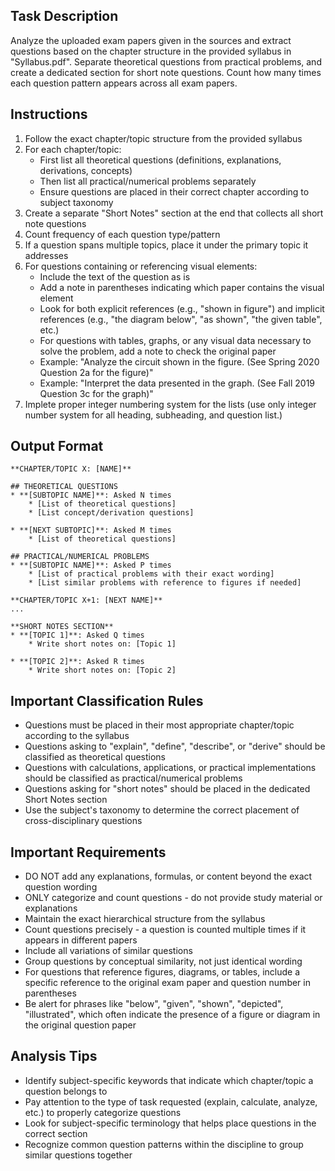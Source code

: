 ## Task Description

Analyze the uploaded exam papers given in the sources and extract questions based on the chapter structure in the provided syllabus in "Syllabus.pdf". Separate theoretical questions from practical problems, and create a dedicated section for short note questions. Count how many times each question pattern appears across all exam papers.

## Instructions

1. Follow the exact chapter/topic structure from the provided syllabus
2. For each chapter/topic:
   - First list all theoretical questions (definitions, explanations, derivations, concepts)
   - Then list all practical/numerical problems separately
   - Ensure questions are placed in their correct chapter according to subject taxonomy
3. Create a separate "Short Notes" section at the end that collects all short note questions
4. Count frequency of each question type/pattern
5. If a question spans multiple topics, place it under the primary topic it addresses
6. For questions containing or referencing visual elements:
   - Include the text of the question as is
   - Add a note in parentheses indicating which paper contains the visual element
   - Look for both explicit references (e.g., "shown in figure") and implicit references (e.g., "the diagram below", "as shown", "the given table", etc.)
   - For questions with tables, graphs, or any visual data necessary to solve the problem, add a note to check the original paper
   - Example: "Analyze the circuit shown in the figure. (See Spring 2020 Question 2a for the figure)"
   - Example: "Interpret the data presented in the graph. (See Fall 2019 Question 3c for the graph)"
7. Implete proper integer numbering system for the lists (use only integer number system for all heading, subheading, and question list.)

## Output Format

```
**CHAPTER/TOPIC X: [NAME]**

## THEORETICAL QUESTIONS
* **[SUBTOPIC NAME]**: Asked N times
    * [List of theoretical questions]
    * [List concept/derivation questions]

* **[NEXT SUBTOPIC]**: Asked M times
    * [List of theoretical questions]

## PRACTICAL/NUMERICAL PROBLEMS
* **[SUBTOPIC NAME]**: Asked P times
    * [List of practical problems with their exact wording]
    * [List similar problems with reference to figures if needed]

**CHAPTER/TOPIC X+1: [NEXT NAME]**
...

**SHORT NOTES SECTION**
* **[TOPIC 1]**: Asked Q times
    * Write short notes on: [Topic 1]

* **[TOPIC 2]**: Asked R times
    * Write short notes on: [Topic 2]
```

## Important Classification Rules

- Questions must be placed in their most appropriate chapter/topic according to the syllabus
- Questions asking to "explain", "define", "describe", or "derive" should be classified as theoretical questions
- Questions with calculations, applications, or practical implementations should be classified as practical/numerical problems
- Questions asking for "short notes" should be placed in the dedicated Short Notes section
- Use the subject's taxonomy to determine the correct placement of cross-disciplinary questions

## Important Requirements

- DO NOT add any explanations, formulas, or content beyond the exact question wording
- ONLY categorize and count questions - do not provide study material or explanations
- Maintain the exact hierarchical structure from the syllabus
- Count questions precisely - a question is counted multiple times if it appears in different papers
- Include all variations of similar questions
- Group questions by conceptual similarity, not just identical wording
- For questions that reference figures, diagrams, or tables, include a specific reference to the original exam paper and question number in parentheses
- Be alert for phrases like "below", "given", "shown", "depicted", "illustrated", which often indicate the presence of a figure or diagram in the original question paper

## Analysis Tips

- Identify subject-specific keywords that indicate which chapter/topic a question belongs to
- Pay attention to the type of task requested (explain, calculate, analyze, etc.) to properly categorize questions
- Look for subject-specific terminology that helps place questions in the correct section
- Recognize common question patterns within the discipline to group similar questions together
